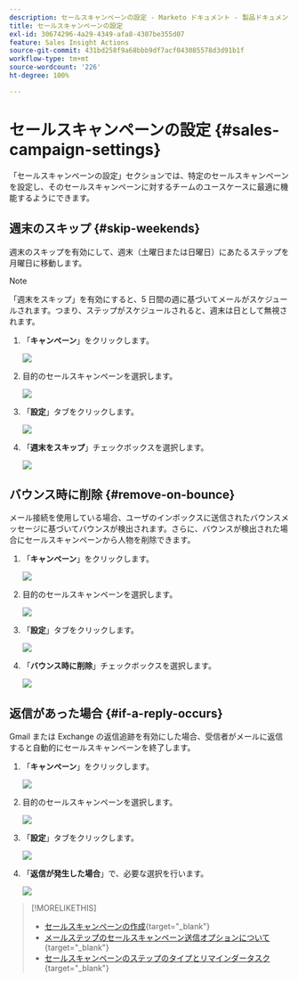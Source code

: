 ```yaml
---
description: セールスキャンペーンの設定 - Marketo ドキュメント - 製品ドキュメント
title: セールスキャンペーンの設定
exl-id: 30674296-4a29-4349-afa8-4307be355d07
feature: Sales Insight Actions
source-git-commit: 431bd258f9a68bbb9df7acf043085578d3d91b1f
workflow-type: tm+mt
source-wordcount: '226'
ht-degree: 100%

---
```


# セールスキャンペーンの設定 {#sales-campaign-settings}

「セールスキャンペーンの設定」セクションでは、特定のセールスキャンペーンを設定し、そのセールスキャンペーンに対するチームのユースケースに最適に機能するようにできます。

## 週末のスキップ {#skip-weekends}

週末のスキップを有効にして、週末（土曜日または日曜日）にあたるステップを月曜日に移動します。

>[!NOTE]
>
>「週末をスキップ」を有効にすると、5 日間の週に基づいてメールがスケジュールされます。つまり、ステップがスケジュールされると、週末は日として無視されます。

1. 「**キャンペーン**」をクリックします。

   ![](assets/sales-campaign-settings-1.png)

1. 目的のセールスキャンペーンを選択します。

   ![](assets/sales-campaign-settings-2.png)

1. 「**設定**」タブをクリックします。

   ![](assets/sales-campaign-settings-3.png)

1. 「**週末をスキップ**」チェックボックスを選択します。

   ![](assets/sales-campaign-settings-4.png)

## バウンス時に削除 {#remove-on-bounce}

メール接続を使用している場合、ユーザのインボックスに送信されたバウンスメッセージに基づいてバウンスが検出されます。さらに、バウンスが検出された場合にセールスキャンペーンから人物を削除できます。

1. 「**キャンペーン**」をクリックします。

   ![](assets/sales-campaign-settings-5.png)

1. 目的のセールスキャンペーンを選択します。

   ![](assets/sales-campaign-settings-6.png)

1. 「**設定**」タブをクリックします。

   ![](assets/sales-campaign-settings-7.png)

1. 「**バウンス時に削除**」チェックボックスを選択します。

   ![](assets/sales-campaign-settings-8.png)

## 返信があった場合 {#if-a-reply-occurs}

Gmail または Exchange の返信追跡を有効にした場合、受信者がメールに返信すると自動的にセールスキャンペーンを終了します。

1. 「**キャンペーン**」をクリックします。

   ![](assets/sales-campaign-settings-9.png)

1. 目的のセールスキャンペーンを選択します。

   ![](assets/sales-campaign-settings-10.png)

1. 「**設定**」タブをクリックします。

   ![](assets/sales-campaign-settings-11.png)

1. 「**返信が発生した場合**」で、必要な選択を行います。

   ![](assets/sales-campaign-settings-12.png)

>[!MORELIKETHIS]
>
>* [セールスキャンペーンの作成](/help/marketo/product-docs/marketo-sales-insight/actions/campaigns/create-a-sales-campaign.md){target="_blank"}
>* [メールステップのセールスキャンペーン送信オプションについて](/help/marketo/product-docs/marketo-sales-insight/actions/campaigns/understanding-sales-campaign-send-options-for-email-steps.md){target="_blank"}
>* [セールスキャンペーンのステップのタイプとリマインダータスク](/help/marketo/product-docs/marketo-sales-insight/actions/campaigns/sales-campaign-step-types-and-reminder-tasks.md){target="_blank"}
